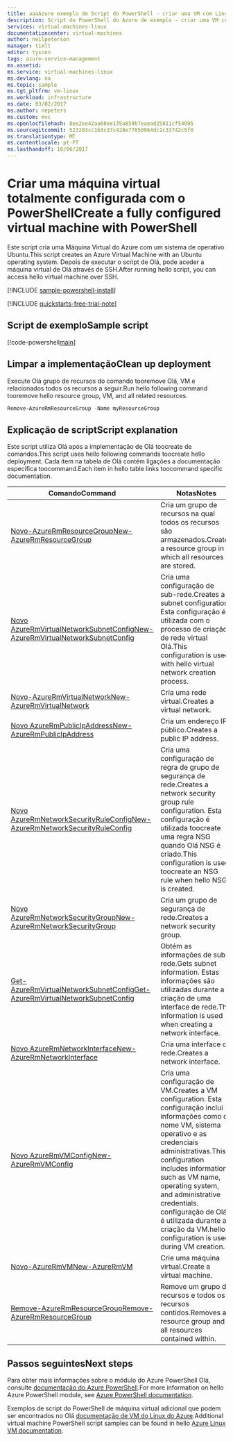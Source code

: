 ```yaml
---
title: aaaAzure exemplo de Script do PowerShell - criar uma VM com Linux | Microsoft Docs
description: Script do PowerShell do Azure de exemplo - criar uma VM com Linux
services: virtual-machines-linux
documentationcenter: virtual-machines
author: neilpeterson
manager: timlt
editor: tysonn
tags: azure-service-management
ms.assetid: 
ms.service: virtual-machines-linux
ms.devlang: na
ms.topic: sample
ms.tgt_pltfrm: vm-linux
ms.workload: infrastructure
ms.date: 03/02/2017
ms.author: nepeters
ms.custom: mvc
ms.openlocfilehash: 8ee2ee42aa68ee135a859b7eaead25811cf54095
ms.sourcegitcommit: 523283cc1b3c37c428e77850964dc1c33742c5f0
ms.translationtype: MT
ms.contentlocale: pt-PT
ms.lasthandoff: 10/06/2017
---
```

# <a name="create-a-fully-configured-virtual-machine-with-powershell"></a><span data-ttu-id="46035-103">Criar uma máquina virtual totalmente configurada com o PowerShell</span><span class="sxs-lookup"><span data-stu-id="46035-103">Create a fully configured virtual machine with PowerShell</span></span>

<span data-ttu-id="46035-104">Este script cria uma Máquina Virtual do Azure com um sistema de operativo Ubuntu.</span><span class="sxs-lookup"><span data-stu-id="46035-104">This script creates an Azure Virtual Machine with an Ubuntu operating system.</span></span> <span data-ttu-id="46035-105">Depois de executar o script de Olá, pode aceder a máquina virtual de Olá através de SSH.</span><span class="sxs-lookup"><span data-stu-id="46035-105">After running hello script, you can access hello virtual machine over SSH.</span></span>

[!INCLUDE [sample-powershell-install](../../../includes/sample-powershell-install.md)]

[!INCLUDE [quickstarts-free-trial-note](../../../includes/quickstarts-free-trial-note.md)]

## <a name="sample-script"></a><span data-ttu-id="46035-106">Script de exemplo</span><span class="sxs-lookup"><span data-stu-id="46035-106">Sample script</span></span>

[!code-powershell[main](../../../powershell_scripts/virtual-machine/create-vm-detailed/create-vm-detailed.ps1 "Create VM detailed")]

## <a name="clean-up-deployment"></a><span data-ttu-id="46035-107">Limpar a implementação</span><span class="sxs-lookup"><span data-stu-id="46035-107">Clean up deployment</span></span> 

<span data-ttu-id="46035-108">Execute Olá grupo de recursos do comando tooremove Olá, VM e relacionados todos os recursos a seguir.</span><span class="sxs-lookup"><span data-stu-id="46035-108">Run hello following command tooremove hello resource group, VM, and all related resources.</span></span>

```powershell
Remove-AzureRmResourceGroup -Name myResourceGroup
```

## <a name="script-explanation"></a><span data-ttu-id="46035-109">Explicação de script</span><span class="sxs-lookup"><span data-stu-id="46035-109">Script explanation</span></span>

<span data-ttu-id="46035-110">Este script utiliza Olá após a implementação de Olá toocreate de comandos.</span><span class="sxs-lookup"><span data-stu-id="46035-110">This script uses hello following commands toocreate hello deployment.</span></span> <span data-ttu-id="46035-111">Cada item na tabela de Olá contém ligações a documentação específica toocommand.</span><span class="sxs-lookup"><span data-stu-id="46035-111">Each item in hello table links toocommand specific documentation.</span></span>

| <span data-ttu-id="46035-112">Comando</span><span class="sxs-lookup"><span data-stu-id="46035-112">Command</span></span> | <span data-ttu-id="46035-113">Notas</span><span class="sxs-lookup"><span data-stu-id="46035-113">Notes</span></span> |
|---|---|
| [<span data-ttu-id="46035-114">Novo-AzureRmResourceGroup</span><span class="sxs-lookup"><span data-stu-id="46035-114">New-AzureRmResourceGroup</span></span>](/powershell/module/azurerm.resources/new-azurermresourcegroup) | <span data-ttu-id="46035-115">Cria um grupo de recursos na qual todos os recursos são armazenados.</span><span class="sxs-lookup"><span data-stu-id="46035-115">Creates a resource group in which all resources are stored.</span></span> |
| [<span data-ttu-id="46035-116">Novo AzureRmVirtualNetworkSubnetConfig</span><span class="sxs-lookup"><span data-stu-id="46035-116">New-AzureRmVirtualNetworkSubnetConfig</span></span>](/powershell/module/azurerm.network/new-azurermvirtualnetworksubnetconfig) | <span data-ttu-id="46035-117">Cria uma configuração de sub-rede.</span><span class="sxs-lookup"><span data-stu-id="46035-117">Creates a subnet configuration.</span></span> <span data-ttu-id="46035-118">Esta configuração é utilizada com o processo de criação de rede virtual Olá.</span><span class="sxs-lookup"><span data-stu-id="46035-118">This configuration is used with hello virtual network creation process.</span></span> |
| [<span data-ttu-id="46035-119">Novo-AzureRmVirtualNetwork</span><span class="sxs-lookup"><span data-stu-id="46035-119">New-AzureRmVirtualNetwork</span></span>](/powershell/module/azurerm.network/new-azurermvirtualnetwork) | <span data-ttu-id="46035-120">Cria uma rede virtual.</span><span class="sxs-lookup"><span data-stu-id="46035-120">Creates a virtual network.</span></span> |
| [<span data-ttu-id="46035-121">Novo AzureRmPublicIpAddress</span><span class="sxs-lookup"><span data-stu-id="46035-121">New-AzureRmPublicIpAddress</span></span>](/powershell/module/azurerm.network/new-azurermpublicipaddress) | <span data-ttu-id="46035-122">Cria um endereço IP público.</span><span class="sxs-lookup"><span data-stu-id="46035-122">Creates a public IP address.</span></span> |
| [<span data-ttu-id="46035-123">Novo AzureRmNetworkSecurityRuleConfig</span><span class="sxs-lookup"><span data-stu-id="46035-123">New-AzureRmNetworkSecurityRuleConfig</span></span>](/powershell/module/azurerm.network/new-azurermnetworksecurityruleconfig) | <span data-ttu-id="46035-124">Cria uma configuração de regra de grupo de segurança de rede.</span><span class="sxs-lookup"><span data-stu-id="46035-124">Creates a network security group rule configuration.</span></span> <span data-ttu-id="46035-125">Esta configuração é utilizada toocreate uma regra NSG quando Olá NSG é criado.</span><span class="sxs-lookup"><span data-stu-id="46035-125">This configuration is used toocreate an NSG rule when hello NSG is created.</span></span> |
| [<span data-ttu-id="46035-126">Novo AzureRmNetworkSecurityGroup</span><span class="sxs-lookup"><span data-stu-id="46035-126">New-AzureRmNetworkSecurityGroup</span></span>](/powershell/module/azurerm.network/new-azurermnetworksecuritygroup) | <span data-ttu-id="46035-127">Cria um grupo de segurança de rede.</span><span class="sxs-lookup"><span data-stu-id="46035-127">Creates a network security group.</span></span> |
| [<span data-ttu-id="46035-128">Get-AzureRmVirtualNetworkSubnetConfig</span><span class="sxs-lookup"><span data-stu-id="46035-128">Get-AzureRmVirtualNetworkSubnetConfig</span></span>](/powershell/module/azurerm.network/get-azurermvirtualnetworksubnetconfig) | <span data-ttu-id="46035-129">Obtém as informações de sub-rede.</span><span class="sxs-lookup"><span data-stu-id="46035-129">Gets subnet information.</span></span> <span data-ttu-id="46035-130">Estas informações são utilizadas durante a criação de uma interface de rede.</span><span class="sxs-lookup"><span data-stu-id="46035-130">This information is used when creating a network interface.</span></span> |
| [<span data-ttu-id="46035-131">Novo AzureRmNetworkInterface</span><span class="sxs-lookup"><span data-stu-id="46035-131">New-AzureRmNetworkInterface</span></span>](/powershell/module/azurerm.network/new-azurermnetworkinterface) | <span data-ttu-id="46035-132">Cria uma interface de rede.</span><span class="sxs-lookup"><span data-stu-id="46035-132">Creates a network interface.</span></span> |
| [<span data-ttu-id="46035-133">Novo AzureRmVMConfig</span><span class="sxs-lookup"><span data-stu-id="46035-133">New-AzureRmVMConfig</span></span>](/powershell/module/azurerm.compute/new-azurermvmconfig) | <span data-ttu-id="46035-134">Cria uma configuração de VM.</span><span class="sxs-lookup"><span data-stu-id="46035-134">Creates a VM configuration.</span></span> <span data-ttu-id="46035-135">Esta configuração inclui informações como o nome VM, sistema operativo e as credenciais administrativas.</span><span class="sxs-lookup"><span data-stu-id="46035-135">This configuration includes information such as VM name, operating system, and administrative credentials.</span></span> <span data-ttu-id="46035-136">configuração de Olá é utilizada durante a criação da VM.</span><span class="sxs-lookup"><span data-stu-id="46035-136">hello configuration is used during VM creation.</span></span> |
| [<span data-ttu-id="46035-137">Novo-AzureRmVM</span><span class="sxs-lookup"><span data-stu-id="46035-137">New-AzureRmVM</span></span>](/powershell/module/azurerm.compute/new-azurermvm) | <span data-ttu-id="46035-138">Crie uma máquina virtual.</span><span class="sxs-lookup"><span data-stu-id="46035-138">Create a virtual machine.</span></span> |
|[<span data-ttu-id="46035-139">Remove-AzureRmResourceGroup</span><span class="sxs-lookup"><span data-stu-id="46035-139">Remove-AzureRmResourceGroup</span></span>](/powershell/module/azurerm.resources/remove-azurermresourcegroup) | <span data-ttu-id="46035-140">Remove um grupo de recursos e todos os recursos contidos.</span><span class="sxs-lookup"><span data-stu-id="46035-140">Removes a resource group and all resources contained within.</span></span> |

## <a name="next-steps"></a><span data-ttu-id="46035-141">Passos seguintes</span><span class="sxs-lookup"><span data-stu-id="46035-141">Next steps</span></span>

<span data-ttu-id="46035-142">Para obter mais informações sobre o módulo do Azure PowerShell Olá, consulte [documentação do Azure PowerShell](/powershell/azure/overview).</span><span class="sxs-lookup"><span data-stu-id="46035-142">For more information on hello Azure PowerShell module, see [Azure PowerShell documentation](/powershell/azure/overview).</span></span>

<span data-ttu-id="46035-143">Exemplos de script do PowerShell de máquina virtual adicional que podem ser encontrados no Olá [documentação de VM do Linux do Azure](../linux/powershell-samples.md?toc=%2fazure%2fvirtual-machines%2flinux%2ftoc.json).</span><span class="sxs-lookup"><span data-stu-id="46035-143">Additional virtual machine PowerShell script samples can be found in hello [Azure Linux VM documentation](../linux/powershell-samples.md?toc=%2fazure%2fvirtual-machines%2flinux%2ftoc.json).</span></span>
